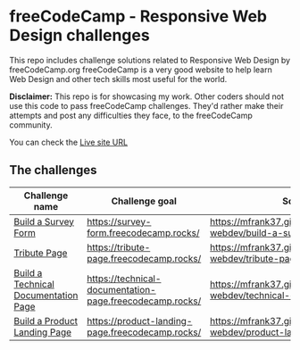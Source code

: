 # freeCodeCamp - Responsive Web Design challenges

This repo includes challenge solutions related to Responsive Web Design by freeCodeCamp.org
freeCodeCamp is a very good website to help learn Web Design and other tech skills most useful for the world.

**Disclaimer:**
This repo is for showcasing my work. Other coders should not use this code to pass freeCodeCamp challenges. They'd rather make their attempts and post any difficulties they face, to the freeCodeCamp community.

You can check the [Live site URL](https://mfrank37.github.io/freecodecamp-webdev/)

## The challenges

|Challenge name |Challenge goal | Solution |
|---------------|---------------|----------|
|[Build a Survey Form](https://www.freecodecamp.org/learn/2022/responsive-web-design/build-a-survey-form-project/build-a-survey-form) | <https://survey-form.freecodecamp.rocks/> | <https://mfrank37.github.io/freecodecamp-webdev/build-a-survey-form>|
|[Tribute Page](https://www.freecodecamp.org/learn/2022/responsive-web-design/build-a-tribute-page-project/build-a-tribute-page) | <https://tribute-page.freecodecamp.rocks/> | <https://mfrank37.github.io/freecodecamp-webdev/tribute-page>|
|[Build a Technical Documentation Page](https://www.freecodecamp.org/learn/2022/responsive-web-design/build-a-technical-documentation-page-project/build-a-technical-documentation-page) | <https://technical-documentation-page.freecodecamp.rocks/> | <https://mfrank37.github.io/freecodecamp-webdev/technical-documentation>|
|[Build a Product Landing Page](https://www.freecodecamp.org/learn/2022/responsive-web-design/build-a-product-landing-page-project/build-a-product-landing-page) | <https://product-landing-page.freecodecamp.rocks/> | <https://mfrank37.github.io/freecodecamp-webdev/product-landing-page>|
